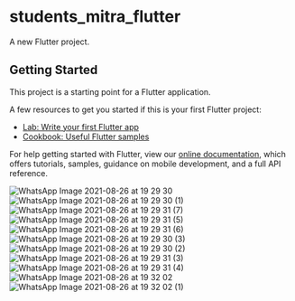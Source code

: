 # students_mitra_flutter

A new Flutter project.

## Getting Started

This project is a starting point for a Flutter application.

A few resources to get you started if this is your first Flutter project:

- [Lab: Write your first Flutter app](https://flutter.dev/docs/get-started/codelab)
- [Cookbook: Useful Flutter samples](https://flutter.dev/docs/cookbook)

For help getting started with Flutter, view our
[online documentation](https://flutter.dev/docs), which offers tutorials,
samples, guidance on mobile development, and a full API reference.

![WhatsApp Image 2021-08-26 at 19 29 30](https://user-images.githubusercontent.com/72963525/131307474-dd5a1377-fa68-4296-8e81-8221853edcab.jpeg)
![WhatsApp Image 2021-08-26 at 19 29 30 (1)](https://user-images.githubusercontent.com/72963525/131307834-0b90213b-b2a3-48e5-9f76-ea0e7d7ed23e.jpeg)
![WhatsApp Image 2021-08-26 at 19 29 31 (7)](https://user-images.githubusercontent.com/72963525/131307960-cacf07e4-201d-4645-8cec-e37900e39efb.jpeg)
![WhatsApp Image 2021-08-26 at 19 29 31 (5)](https://user-images.githubusercontent.com/72963525/131308046-261b25e5-d6ed-4059-a2ee-5406b4fae627.jpeg)
![WhatsApp Image 2021-08-26 at 19 29 31 (6)](https://user-images.githubusercontent.com/72963525/131308172-045adce1-387e-4985-a193-845ec4016671.jpeg)
![WhatsApp Image 2021-08-26 at 19 29 30 (3)](https://user-images.githubusercontent.com/72963525/131308814-295226e6-b092-4773-97e8-0bdec825e9c1.jpeg)
![WhatsApp Image 2021-08-26 at 19 29 30 (2)](https://user-images.githubusercontent.com/72963525/131308934-035dcd18-6d2b-422a-93aa-34382d5d4a11.jpeg)
![WhatsApp Image 2021-08-26 at 19 29 31 (3)](https://user-images.githubusercontent.com/72963525/131309024-4212a26e-904d-469b-93a6-9109e1948042.jpeg)
![WhatsApp Image 2021-08-26 at 19 29 31 (4)](https://user-images.githubusercontent.com/72963525/131309125-e4b240f1-b294-487d-9b64-967265caaa73.jpeg)
![WhatsApp Image 2021-08-26 at 19 32 02](https://user-images.githubusercontent.com/72963525/131309245-652f696d-a78c-472e-af99-3a74ab948be2.jpeg)
![WhatsApp Image 2021-08-26 at 19 32 02 (1)](https://user-images.githubusercontent.com/72963525/131309336-b00a15d4-975b-45cb-8feb-052df19ec905.jpeg)

